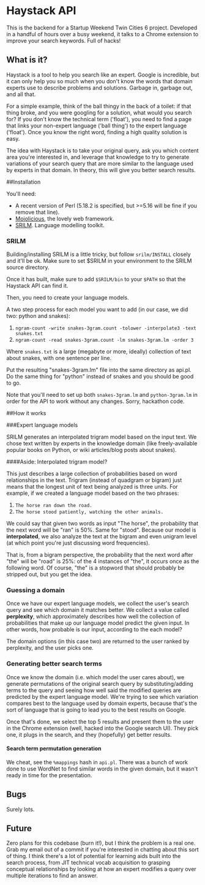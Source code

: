 # Haystack API

This is the backend for a Startup Weekend Twin Cities 6 project. Developed in a handful of hours over a busy weekend, it talks to a Chrome extension to improve your search keywords. Full of hacks!  

## What is it?

Haystack is a tool to help you search like an expert. Google is incredible, but it can only help you so much when you don't know the words that domain experts use to describe problems and solutions. Garbage in, garbage out, and all that. 

For a simple example, think of the ball thingy in the back of a toilet: if that thing broke, and you were googling for a solution, what would you search for? If you don't know the technical term ('float'), you need to find a page that links your non-expert language ('ball thing') to the expert language ('float'). Once you know the right word, finding a high quality solution is easy.

The idea with Haystack is to take your original query, ask you which content area you're interested in, and leverage that knowledge to try to generate variations of your search query that are more similar to the language used by experts in that domain. In theory, this will give you better search results.

##Installation

You'll need:

* A recent version of Perl (5.18.2 is specified, but >=5.16 will be fine if you remove that line).
* [Mojolicious](http://mojolico.us), the lovely web framework.
* [SRILM](http://www.speech.sri.com/projects/srilm/). Language modelling toolkit. 
    
### SRILM

Building/installing SRILM is a little tricky, but follow `srilm/INSTALL` closely and it'll be ok. Make sure to set $SRILM in your environment to the SRILM source directory.

Once it has built, make sure to add `$SRILM/bin` to your `$PATH` so that the Haystack API can find it.

Then, you need to create your language models.

A two step process for each model you want to add (in our case, we did two: python and snakes):

1. `ngram-count -write snakes-3gram.count -tolower -interpolate3 -text snakes.txt`
2. `ngram-count -read snakes-3gram.count -lm snakes-3gram.lm -order 3`

Where `snakes.txt` is a large (megabyte or more, ideally) collection of text about snakes, with one sentence per line.

Put the resulting "snakes-3gram.lm" file into the same directory as api.pl. Do the same thing for "python" instead of snakes and you should be good to go.

Note that you'll need to set up both `snakes-3gram.lm` and `python-3gram.lm` in order for the API to work without any changes. Sorry, hackathon code.

##How it works

###Expert language models

SRILM generates an interpolated trigram model based on the input text. We chose text written by experts in the knowledge domain (like freely-available popular books on Python, or wiki articles/blog posts about snakes). 

####Aside: Interpolated trigram model?

This just describes a large collection of probabilities based on word relationships in the text. Trigram (instead of quadgram or bigram) just means that the longest unit of text being analyzed is three units. For example, if we created a language model based on the two phrases: 

1. `The horse ran down the road.`
2. `The horse stood patiently, watching the other animals.`

We could say that given two words as input "The horse", the probability that the next word will be "ran" is 50%. Same for "stood". Because our model is __interpolated__, we also analyze the text at the bigram and even unigram level (at which point you're just discussing word frequencies). 

That is, from a bigram perspective, the probability that the next word after "the" will be "road" is 25%: of the 4 instances of "the", it occurs once as the following word. Of course, "the" is a stopword that should probably be stripped out, but you get the idea.  

### Guessing a domain

Once we have our expert language models, we collect the user's search query and see which domain it matches better. We collect a value called __perplexity__, which approximately describes how well the collection of probabilities that make up our language model predict the given input. In other words, how probable is our input, according to the each model?

The domain options (in this case two) are returned to the user ranked by perplexity, and the user picks one.

### Generating better search terms

Once we know the domain (i.e. which model the user cares about), we generate permutations of the original search query by substituting/adding terms to the query and seeing how well said the modified queries are predicted by the expert language model. We're trying to see which variation compares best to the language used by domain experts, because that's the sort of language that is going to lead you to the best results on Google. 

Once that's done, we select the top 5 results and present them to the user in the Chrome extension (well, hacked into the Google search UI). They pick one, it plugs in the search, and they (hopefully) get better results.

#### Search term permutation generation

We cheat, see the `%mappings` hash in `api.pl`. There was a bunch of work done to use WordNet to find similar words in the given domain, but it wasn't ready in time for the presentation.

## Bugs

Surely lots.

## Future

Zero plans for this codebase (burn it!), but I think the problem is a real one.  Grab my email out of a commit if you're interested in chatting about this sort of thing. I think there's a lot of potential for learning aids built into the search process, from JIT technical vocab acquisition to grasping conceptual relationships by looking at how an expert modifies a query over multiple iterations to find an answer.
